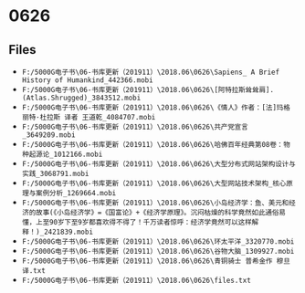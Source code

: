 # 0626

## Files

- `F:/5000G电子书\06-书库更新（201911）\2018.06\0626\Sapiens_ A Brief History of Humankind_442366.mobi`
- `F:/5000G电子书\06-书库更新（201911）\2018.06\0626\[阿特拉斯耸耸肩].(Atlas.Shrugged)_3843512.mobi`
- `F:/5000G电子书\06-书库更新（201911）\2018.06\0626\《情人》作者：[法]玛格丽特·杜拉斯 译者 王道乾_4084707.mobi`
- `F:/5000G电子书\06-书库更新（201911）\2018.06\0626\共产党宣言_3649209.mobi`
- `F:/5000G电子书\06-书库更新（201911）\2018.06\0626\哈佛百年经典第08卷：物种起源论_1012166.mobi`
- `F:/5000G电子书\06-书库更新（201911）\2018.06\0626\大型分布式网站架构设计与实践_3068791.mobi`
- `F:/5000G电子书\06-书库更新（201911）\2018.06\0626\大型网站技术架构_核心原理与案例分析_1269664.mobi`
- `F:/5000G电子书\06-书库更新（201911）\2018.06\0626\小岛经济学：鱼、美元和经济的故事(《小岛经济学》=《国富论》+《经济学原理》。沉闷枯燥的科学竟然如此通俗易懂，上至90岁下至9岁都喜欢得不得了！千万读者惊呼：经济学竟然可以这样解释！)_2421839.mobi`
- `F:/5000G电子书\06-书库更新（201911）\2018.06\0626\环太平洋_3320770.mobi`
- `F:/5000G电子书\06-书库更新（201911）\2018.06\0626\谷物大脑_1309927.mobi`
- `F:/5000G电子书\06-书库更新（201911）\2018.06\0626\青铜骑士 普希金作 穆旦译.txt`
- `F:/5000G电子书\06-书库更新（201911）\2018.06\0626\files.txt`
